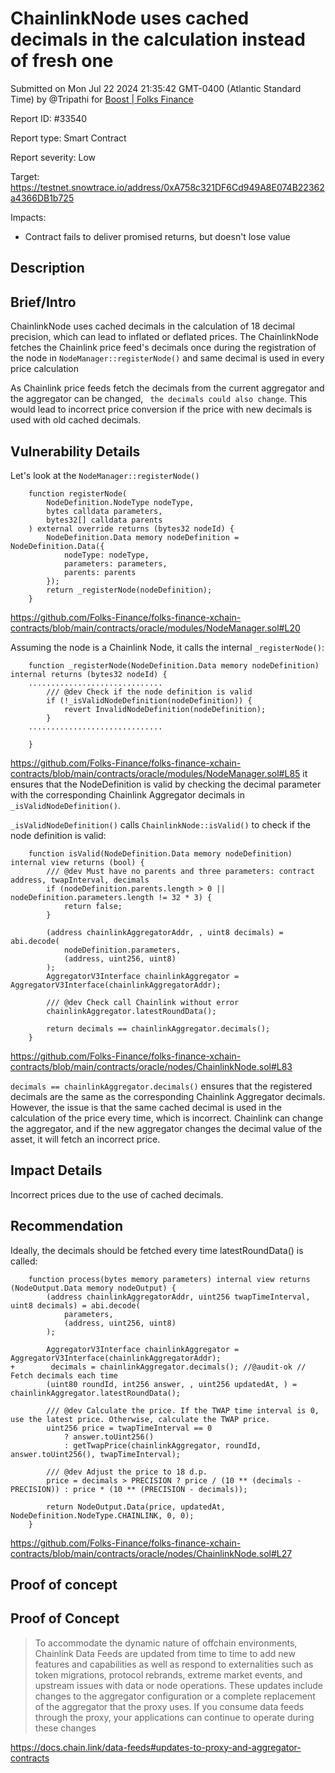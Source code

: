 
# ChainlinkNode uses cached decimals in the calculation instead of fresh one

Submitted on Mon Jul 22 2024 21:35:42 GMT-0400 (Atlantic Standard Time) by @Tripathi for [Boost | Folks Finance](https://immunefi.com/bounty/folksfinance-boost/)

Report ID: #33540

Report type: Smart Contract

Report severity: Low

Target: https://testnet.snowtrace.io/address/0xA758c321DF6Cd949A8E074B22362a4366DB1b725

Impacts:
- Contract fails to deliver promised returns, but doesn't lose value

## Description
## Brief/Intro

ChainlinkNode uses cached decimals in the calculation of 18 decimal precision, which can lead to inflated or deflated prices. The ChainlinkNode fetches the Chainlink price feed's decimals once during the registration of the node in `NodeManager::registerNode()` and same decimal is used in every price calculation

As Chainlink price feeds fetch the decimals from the current aggregator and the aggregator can be changed, ` the decimals could also change`. This would lead to incorrect price conversion if the price with new decimals is used with old cached decimals. 


## Vulnerability Details
Let's look at the `NodeManager::registerNode()`

```solidity
    function registerNode(
        NodeDefinition.NodeType nodeType,
        bytes calldata parameters,
        bytes32[] calldata parents
    ) external override returns (bytes32 nodeId) {
        NodeDefinition.Data memory nodeDefinition = NodeDefinition.Data({
            nodeType: nodeType,
            parameters: parameters,
            parents: parents
        });
        return _registerNode(nodeDefinition);
    }

```
https://github.com/Folks-Finance/folks-finance-xchain-contracts/blob/main/contracts/oracle/modules/NodeManager.sol#L20

Assuming the node is a Chainlink Node, it calls the internal `_registerNode()`:

```solidity
    function _registerNode(NodeDefinition.Data memory nodeDefinition) internal returns (bytes32 nodeId) {
    ..............................
        /// @dev Check if the node definition is valid
        if (!_isValidNodeDefinition(nodeDefinition)) {
            revert InvalidNodeDefinition(nodeDefinition);
        }
    ..............................

    }

```
https://github.com/Folks-Finance/folks-finance-xchain-contracts/blob/main/contracts/oracle/modules/NodeManager.sol#L85
it ensures that the NodeDefinition is valid by checking the decimal parameter with the corresponding Chainlink Aggregator decimals in `_isValidNodeDefinition()`.

`_isValidNodeDefinition()` calls `ChainlinkNode::isValid()` to check if the node definition is valid:

```solidity
    function isValid(NodeDefinition.Data memory nodeDefinition) internal view returns (bool) {
        /// @dev Must have no parents and three parameters: contract address, twapInterval, decimals
        if (nodeDefinition.parents.length > 0 || nodeDefinition.parameters.length != 32 * 3) {
            return false;
        }

        (address chainlinkAggregatorAddr, , uint8 decimals) = abi.decode(
            nodeDefinition.parameters,
            (address, uint256, uint8)
        );
        AggregatorV3Interface chainlinkAggregator = AggregatorV3Interface(chainlinkAggregatorAddr);

        /// @dev Check call Chainlink without error
        chainlinkAggregator.latestRoundData();

        return decimals == chainlinkAggregator.decimals();
    }

```
https://github.com/Folks-Finance/folks-finance-xchain-contracts/blob/main/contracts/oracle/nodes/ChainlinkNode.sol#L83

`decimals == chainlinkAggregator.decimals()` ensures that the registered decimals are the same as the corresponding Chainlink Aggregator decimals. 
However, the issue is that the same cached decimal is used in the calculation of the price every time, which is incorrect. Chainlink can change the aggregator, and if the new aggregator changes the decimal value of the asset, it will fetch an incorrect price.

## Impact Details

Incorrect prices due to the use of cached decimals.



## Recommendation

Ideally, the decimals should be fetched every time latestRoundData() is called:

```solidity
    function process(bytes memory parameters) internal view returns (NodeOutput.Data memory nodeOutput) {
        (address chainlinkAggregatorAddr, uint256 twapTimeInterval, uint8 decimals) = abi.decode(
            parameters,
            (address, uint256, uint8)
        );

        AggregatorV3Interface chainlinkAggregator = AggregatorV3Interface(chainlinkAggregatorAddr);
+        decimals = chainlinkAggregator.decimals(); //@audit-ok // Fetch decimals each time
        (uint80 roundId, int256 answer, , uint256 updatedAt, ) = chainlinkAggregator.latestRoundData();

        /// @dev Calculate the price. If the TWAP time interval is 0, use the latest price. Otherwise, calculate the TWAP price.
        uint256 price = twapTimeInterval == 0
            ? answer.toUint256()
            : getTwapPrice(chainlinkAggregator, roundId, answer.toUint256(), twapTimeInterval);

        /// @dev Adjust the price to 18 d.p.
        price = decimals > PRECISION ? price / (10 ** (decimals - PRECISION)) : price * (10 ** (PRECISION - decimals));

        return NodeOutput.Data(price, updatedAt, NodeDefinition.NodeType.CHAINLINK, 0, 0);
    }
```

https://github.com/Folks-Finance/folks-finance-xchain-contracts/blob/main/contracts/oracle/nodes/ChainlinkNode.sol#L27

        
## Proof of concept
## Proof of Concept

>To accommodate the dynamic nature of offchain environments, Chainlink Data Feeds are updated from time to time to add new features and capabilities as well as respond to externalities such as token migrations, protocol rebrands, extreme market events, and upstream issues with data or node operations.
These updates include changes to the aggregator configuration or a complete replacement of the aggregator that the proxy uses. If you consume data feeds through the proxy, your applications can continue to operate during these changes

https://docs.chain.link/data-feeds#updates-to-proxy-and-aggregator-contracts